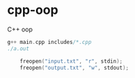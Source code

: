 # cpp-oop
C++ oop
```cpp
g++ main.cpp includes/*.cpp
./a.out
```

```cpp
    freopen("input.txt", "r", stdin);
    freopen("output.txt", "w", stdout);
```